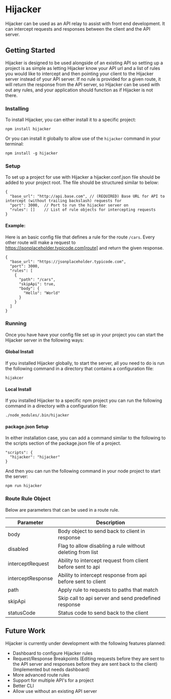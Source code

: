 # Hijacker
Hijacker can be used as an API relay to assist with front end development. It can intercept requests and responses between the client and the API server.  

## Getting Started
Hijacker is designed to be used alongside of an existing API so setting up a project is as simple as letting Hijacker know your API url and a list of rules you would like to intercept and then pointing your client to the Hijacker server instead of your API server.  If no rule is provided for a given route, it will return the response from the API server, so Hijacker can be used with out any rules, and your application should function as if Hijacker is not there.

### Installing
To install Hijacker, you can either install it to a specific project:

```
npm install hijacker
```

Or you can install it globally to allow use of the `hijacker` command in your terminal:

```
npm install -g hijacker
```

### Setup
To set up a project for use with Hijacker a hijacker.conf.json file should be added to your project root. The file should be structured similar to below:

```
{
  "base_url": "http://api.base.com", // (REQUIRED) Base URL for API to intercept (without trailing backslash) requests for
  "port": 3000,  // Port to run the hijacker server on
  "rules": []    // List of rule objects for intercepting requests
}
```

#### Example:
Here is an basic config file that defines a rule for the route `/cars`. Every other route will make a request to https://jsonplaceholder.typicode.com[route] and return the given response.
```
{
  "base_url": "https://jsonplaceholder.typicode.com",
  "port": 3000,
  "rules": [
    {
      "path": "/cars",
      "skipApi": true,
      "body": {
        "Hello": "World"
      }
    }
  ]
}
```

### Running
Once you have have your config file set up in your project you can start the Hijacker server in the following ways:

#### Global Install
If you installed Hijacker globally, to start the server, all you need to do is run the following command in a directory that contains a configuration file:

```
hijakcer
```

#### Local Install
If you installed Hijacker to a specific npm project you can run the following command in a directory with a configuration file:

```
./node_modules/.bin/hijacker
```

#### package.json Setup
In either installation case, you can add a command similar to the following to the scripts section of the package.json file of a project.

```
"scripts": {
  "hijacker": "hijacker"
}
```

And then you can run the following command in your node project to start the server:
```
npm run hijacker
```

### Route Rule Object
Below are parameters that can be used in a route rule.

| Parameter         | Description                                                  |
| ----------------- | ------------------------------------------------------------ |
| body              | Body object to send back to client in response               |
| disabled          | Flag to allow disabling a rule without deleting from list    |
| interceptRequest  | Ability to intercept request from client before sent to api  |
| interceptResponse | Ability to intercept response from api before sent to client |
| path              | Apply rule to requests to paths that match                   |
| skipApi           | Skip call to api server and send predefined response         |
| statusCode        | Status code to send back to the client                       |


## Future Work
Hijacker is currently under development with the following features planned:
- Dashboard to configure Hijacker rules
- Request/Response Breakpoints (Editing requests before they are sent to the API server and responses before they are sent back to the client) (Implemented but needs dashboard)
- More advanced route rules
- Support for multiple API's for a project
- Better CLI
- Allow use without an existing API server
